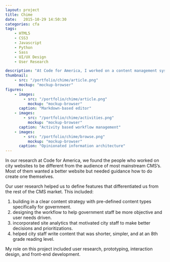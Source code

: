 ```yaml
---
layout: project
title: Chime
date:   2015-10-29 14:50:30
categories: cfa
tags:
    - HTML5
    - CSS3
    - Javascript
    - Python
    - Sass
    - UI/UX Design
    - User Research

description: "At Code for America, I worked on a content management system with the specific goal of helping city government delivery better digital services to their residents."
thumbnail: 
    - src: "/portfolio/chime/article.png"
      mockup: "mockup-browser"
figures:
    - images:
        - src: "/portfolio/chime/article.png"
          mockup: "mockup-browser"
      caption: "Markdown-based editor"
    - images:
        - src: "/portfolio/chime/activities.png"
          mockup: "mockup-browser"
      caption: "Activity based workflow management"
    - images:
        - src: "/portfolio/chime/browse.png"
          mockup: "mockup-browser"
      caption: "Opinionated information architecture"
---
```


In our research at Code for America, we found the people who worked on city websites to be different from the audience of most mainstream CMS’s. Most of them wanted a better website but needed guidance how to do create one themselves.

Our user research helped us to define features that differentiated us from the rest of the CMS market. This included:

  1. building in a clear content strategy with pre-defined content types specifically for government.
  2. designing the workflow to help government staff be more objective and user needs driven.
  3. incorporated site analytics that motivated city staff to make better decisions and prioritizations.
  4. helped city staff write content that was shorter, simpler, and at an 8th grade reading level.

My role on this project included user research, prototyping, interaction design, and front-end development.